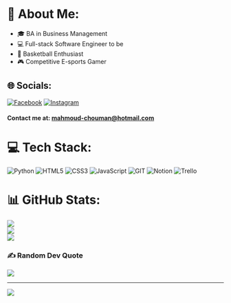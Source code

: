 # 💫 About Me:
* 🎓 BA in Business Management 
* 💻 Full-stack Software Engineer to be
* 🏀 Basketball Enthusiast
* 🎮 Competitive E-sports Gamer 


## 🌐 Socials:
[![Facebook](https://img.shields.io/badge/Facebook-%231877F2.svg?logo=Facebook&logoColor=white)](https://facebook.com/mahmoud.chouman.7) [![Instagram](https://img.shields.io/badge/Instagram-%23E4405F.svg?logo=Instagram&logoColor=white)](https://instagram.com/mahmoudchouman)

#### Contact me at: mahmoud-chouman@hotmail.com

# 💻 Tech Stack:
![Python](https://img.shields.io/badge/python-3670A0?style=for-the-badge&logo=python&logoColor=ffdd54) ![HTML5](https://img.shields.io/badge/html5-%23E34F26.svg?style=for-the-badge&logo=html5&logoColor=white) ![CSS3](https://img.shields.io/badge/css3-%231572B6.svg?style=for-the-badge&logo=css3&logoColor=white) ![JavaScript](https://img.shields.io/badge/javascript-%23323330.svg?style=for-the-badge&logo=javascript&logoColor=%23F7DF1E) ![GIT](https://img.shields.io/badge/Git-fc6d26?style=for-the-badge&logo=git&logoColor=white) ![Notion](https://img.shields.io/badge/Notion-%23000000.svg?style=for-the-badge&logo=notion&logoColor=white) ![Trello](https://img.shields.io/badge/Trello-%23026AA7.svg?style=for-the-badge&logo=Trello&logoColor=white)
# 📊 GitHub Stats:
![](https://github-readme-stats.vercel.app/api?username=mahmoudchouman&theme=dark&hide_border=false&include_all_commits=false&count_private=false)<br/>
![](https://github-readme-streak-stats.herokuapp.com/?user=mahmoudchouman&theme=dark&hide_border=false)<br/>
![](https://github-readme-stats.vercel.app/api/top-langs/?username=mahmoudchouman&theme=dark&hide_border=false&include_all_commits=false&count_private=false&layout=compact)

### ✍️ Random Dev Quote
![](https://quotes-github-readme.vercel.app/api?type=horizontal&theme=radical)

---
[![](https://visitcount.itsvg.in/api?id=mahmoudchouman&icon=0&color=0)](https://visitcount.itsvg.in)

<!-- Proudly created with GPRM ( https://gprm.itsvg.in ) -->
